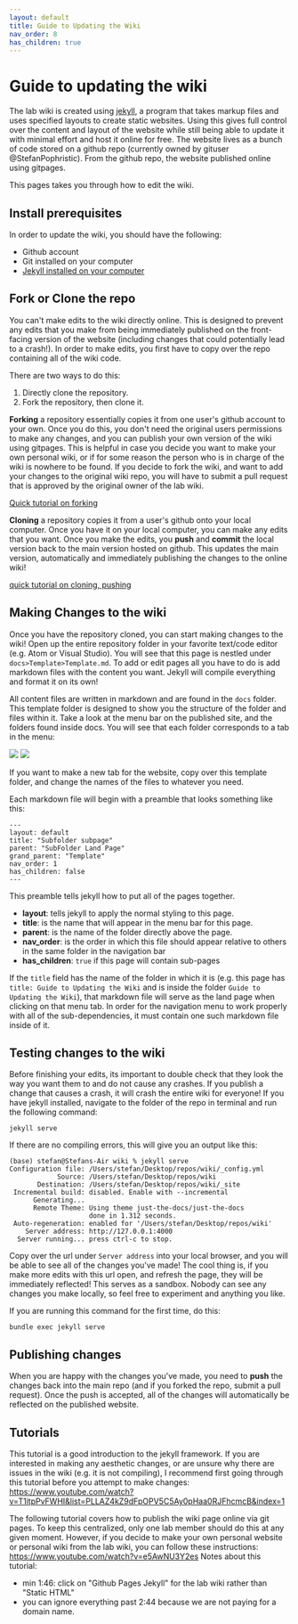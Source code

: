 ```yaml
---
layout: default
title: Guide to Updating the Wiki
nav_order: 8
has_children: true
---
```


# Guide to updating the wiki
The lab wiki is created using [jekyll](https://jekyllrb.com/docs/installation/macos/), a program that takes markup files and uses specified layouts to create static websites. Using this gives full control over the content and layout of the website while still being able to update it with minimal effort and host it online for free. The website lives as a bunch of code stored on a github repo (currently owned by gituser @StefanPophristic). From the github repo, the website published online using gitpages.

This pages takes you through how to edit the wiki.

## Install prerequisites

In order to update the wiki, you should have the following:
- Github account
- Git installed on your computer
- [Jekyll installed on your computer](https://www.youtube.com/watch?v=WhrU9m82Wm8&list=PLLAZ4kZ9dFpOPV5C5Ay0pHaa0RJFhcmcB&index=2)

## Fork or Clone the repo

You can't make edits to the wiki directly online. This is designed to prevent any edits that you make from being immediately published on the front-facing version of the website (including changes that could potentially lead to a crash!). In order to make edits, you first have to copy over the repo containing all of the wiki code.

There are two ways to do this:
1. Directly clone the repository.
2. Fork the repository, then clone it.

**Forking** a repository essentially copies it from one user's github account to your own. Once you do this, you don't need the original users permissions to make any changes, and you can publish your own version of the wiki using gitpages. This is helpful in case you decide you want to make your own personal wiki, or if for some reason the person who is in charge of the wiki is nowhere to be found. If you decide to fork the wiki, and want to add your changes to the original wiki repo, you will have to submit a pull request that is approved by the original owner of the lab wiki.

[Quick tutorial on forking](https://www.youtube.com/watch?v=-9ftoxZ2X9g)

**Cloning** a repository copies it from a user's github onto your local computer. Once you have it on your local computer, you can make any edits that you want. Once you make the edits, you **push** and **commit** the local version back to the main version hosted on github. This updates the main version, automatically and immediately publishing the changes to the online wiki!

[quick tutorial on cloning, pushing](https://www.youtube.com/watch?v=yxvqLBHZfXk)

## Making Changes to the wiki

Once you have the repository cloned, you can start making changes to the wiki! Open up the entire repository folder in your favorite text/code editor (e.g. Atom or Visual Studio). You will see that this page is nestled under `docs>Template>Template.md`. To add or edit pages all you have to do is add markdown files with the content you want. Jekyll will compile everything and format it on its own!

All content files are written in markdown and are found in the `docs` folder. This template folder is designed to show you the structure of the folder and files within it. Take a look at the menu bar on the published site, and the folders found inside docs. You will see that each folder corresponds to a tab in the menu:

![](../../images/wikiGuide_tutorial_menu.png)
![](../../images/wikiGuide_tutorial_folders.png)

If you want to make a new tab for the website, copy over this template folder, and change the names of the files to whatever you need.

Each markdown file will begin with a preamble that looks something like this:
```
---
layout: default
title: "Subfolder subpage"
parent: "SubFolder Land Page"
grand_parent: "Template"
nav_order: 1
has_children: false
---
```
This preamble tells jekyll how to put all of the pages together.
- **layout**: tells jekyll to apply the normal styling to this page.
- **title**: is the name that will appear in the menu bar for this page.
- **parent**: is the name of the folder directly above the page.
- **nav_order**: is the order in which this file should appear relative to others in the same folder in the navigation bar
- **has_children**: `true` if this page will contain sub-pages

If the `title` field has the name of the folder in which it is (e.g. this page has `title: Guide to Updating the Wiki` and is inside the folder `Guide to Updating the Wiki`), that markdown file will serve as the land page when clicking on that menu tab. In order for the navigation menu to work properly with all of the sub-dependencies, it must contain one such markdown file inside of it.

## Testing changes to the wiki

Before finishing your edits, its important to double check that they look the way you want them to and do not cause any crashes. If you publish a change that causes a crash, it will crash the entire wiki for everyone! If you have jekyll installed, navigate to the folder of the repo in terminal and run the following command:

```
jekyll serve
```
If there are no compiling errors, this will give you an output like this:
```
(base) stefan@Stefans-Air wiki % jekyll serve
Configuration file: /Users/stefan/Desktop/repos/wiki/_config.yml
            Source: /Users/stefan/Desktop/repos/wiki
       Destination: /Users/stefan/Desktop/repos/wiki/_site
 Incremental build: disabled. Enable with --incremental
      Generating...
      Remote Theme: Using theme just-the-docs/just-the-docs
                    done in 1.312 seconds.
 Auto-regeneration: enabled for '/Users/stefan/Desktop/repos/wiki'
    Server address: http://127.0.0.1:4000
  Server running... press ctrl-c to stop.

```

Copy over the url under `Server address` into your local browser, and you will be able to see all of the changes you've made! The cool thing is, if you make more edits with this url open, and refresh the page, they will be immediately reflected! This serves as a sandbox. Nobody can see any changes you make locally, so feel free to experiment and anything you like.

If you are running this command for the first time, do this:
```
bundle exec jekyll serve
```

## Publishing changes

When you are happy with the changes you've made, you need to **push** the changes back into the main repo (and if you forked the repo, submit a pull request). Once the push is accepted, all of the changes will automatically be reflected on the published website.

## Tutorials

This tutorial is a good introduction to the jekyll framework. If you are interested in making any aesthetic changes, or are unsure why there are issues in the wiki (e.g. it is not compiling), I recommend first going through this tutorial before you attempt to make changes:
https://www.youtube.com/watch?v=T1itpPvFWHI&list=PLLAZ4kZ9dFpOPV5C5Ay0pHaa0RJFhcmcB&index=1

The following tutorial covers how to publish the wiki page online via git pages. To keep this centralized, only one lab member should do this at any given moment. However, if you decide to make your own personal website or personal wiki from the lab wiki, you can follow these instructions:
https://www.youtube.com/watch?v=e5AwNU3Y2es
Notes about this tutorial:
- min 1:46: click on "Github Pages Jekyll" for the lab wiki rather than "Static HTML"
- you can ignore everything past 2:44 because we are not paying for a domain name.

